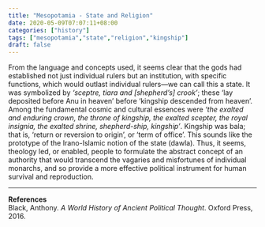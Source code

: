 ```yaml
---
title: "Mesopotamia - State and Religion"
date: 2020-05-09T07:07:11+08:00
categories: ["history"]
tags: ["mesopotamia","state","religion","kingship"]
draft: false
---
```


From the language and concepts used, it seems clear that the gods had established not just individual rulers but an institution, with specific functions, which would outlast individual rulers—we can call this a state. It was symbolized by *‘sceptre, tiara and [shepherd’s] crook’*; these ‘lay deposited before Anu in heaven’ before ‘kingship descended from heaven’. Among the fundamental cosmic and cultural essences were *‘the exalted and enduring crown, the throne of kingship, the exalted scepter, the royal insignia, the exalted shrine, shepherd-ship, kingship’*. Kingship was bala; that is, ‘return or reversion to origin’, or ‘term of office’. This sounds like the prototype of the Irano-Islamic notion of the state (dawla). Thus, it seems, theology led, or enabled, people to formulate the abstract concept of an authority that would transcend the vagaries and misfortunes of individual monarchs, and so provide a more effective political instrument for human survival and reproduction.  

---
**References**  
Black, Anthony. *A World History of Ancient Political Thought*. Oxford Press, 2016.
